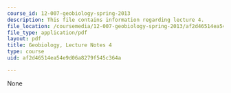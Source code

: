 ```yaml
---
course_id: 12-007-geobiology-spring-2013
description: This file contains information regarding lecture 4.
file_location: /coursemedia/12-007-geobiology-spring-2013/af2d46514ea54e9d06a8279f545c364a_MIT12_007S13_Lec4.pdf
file_type: application/pdf
layout: pdf
title: Geobiology, Lecture Notes 4
type: course
uid: af2d46514ea54e9d06a8279f545c364a

---
```

None
